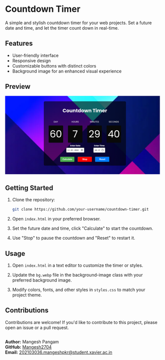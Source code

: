 # Countdown Timer

A simple and stylish countdown timer for your web projects. Set a future date and time, and let the timer count down in real-time.

## Features

- User-friendly interface
- Responsive design
- Customizable buttons with distinct colors
- Background image for an enhanced visual experience

## Preview

![Countdown Timer Preview](preview.png)

## Getting Started

1. Clone the repository:

   ```bash
   git clone https://github.com/your-username/countdown-timer.git

2. Open `index.html` in your preferred browser.

3. Set the future date and time, click "Calculate" to start the countdown.

4. Use "Stop" to pause the countdown and "Reset" to restart it.

## Usage

1. Open `index.html` in a text editor to customize the timer or styles.

2. Update the `bg.webp` file in the background-image class with your preferred background image.

3. Modify colors, fonts, and other styles in `styles.css` to match your project theme.

## Contributions

Contributions are welcome! If you'd like to contribute to this project, please open an issue or a pull request.

##
**Author:** Mangesh Pangam  
**GitHub:** [Mangesh2704](https://github.com/Mangesh2704)  
**Email:** 202103036.mangeshpkr@student.xavier.ac.in
